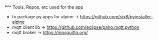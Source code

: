 *** Tools, Repos, etc used for the app

* to package py apps for alpine -> https://github.com/six8/pyinstaller-alpine
* mqtt client lib -> https://github.com/eclipse/paho.mqtt.python
* mqtt broker -> https://mosquitto.org/